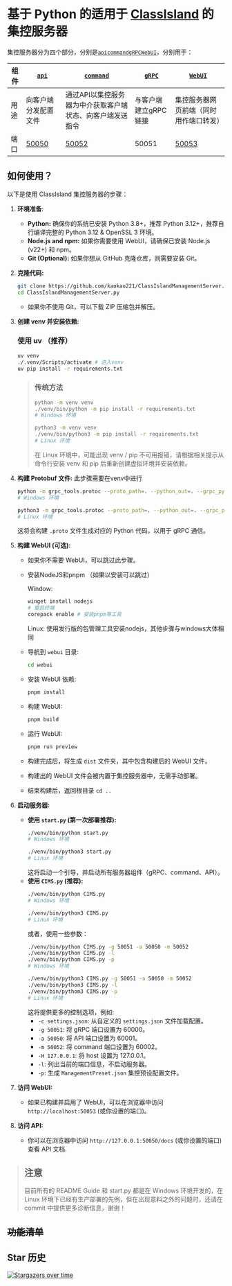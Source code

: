 # 基于 Python 的适用于 [ClassIsland](https://github.com/classisland/classisland) 的集控服务器

集控服务器分为四个部分，分别是[`api`](./ManagementServer/api.py)[`command`](./ManagementServer/command.py)[`gRPC`](./ManagementServer/gRPC.py)[`WebUI`](./webui/README.md)，分别用于：

| 组件 | [`api`](./ManagementServer/api.py)   | [`command`](./ManagementServer/command.py) | [`gRPC`](./ManagementServer/gRPC.py) | [`WebUI`](./webui/README.md)     |
|----|--------------------------------------|--------------------------------------------|--------------------------------------|----------------------------------|
| 用途 | 向客户端分发配置文件                           | 通过API以集控服务器为中介获取客户端状态、向客户端发送指令             | 与客户端建立gRPC链接                         | 集控服务器网页前端（同时用作端口转发）              |
| 端口 | [50050](http://127.0.0.1:50050/docs) | [50052](http://127.0.0.1:50052/docs)       | 50051                                | [50053](http://localhost:50053/) |

## 如何使用？

以下是使用 ClassIsland 集控服务器的步骤：

1.  **环境准备**:
    *   **Python:** 确保你的系统已安装 Python 3.8+，推荐 Python 3.12+，推荐自行编译完整的 Python 3.12 & OpenSSL 3 环境。
    *   **Node.js and npm:** 如果你需要使用 WebUI，请确保已安装 Node.js (v22+) 和 npm。
    *   **Git (Optional):** 如果你想从 GitHub 克隆仓库，则需要安装 Git。
2.  **克隆代码:**
    ```bash
    git clone https://github.com/kaokao221/ClassIslandManagementServer.py.git
    cd ClassIslandManagementServer.py
    ```
    *   如果你不使用 Git，可以下载 ZIP 压缩包并解压。
3.  **创建 venv 并安装依赖:**
    ### 使用 uv （推荐）
    ```bash
    uv venv
    ./.venv/Scripts/activate # 进入venv
    uv pip install -r requirements.txt
    ```

    > ### 传统方法
    > ```bash
    > python -m venv venv
    > ./venv/bin/python -m pip install -r requirements.txt
    > # Windows 环境
    > ```
    > ```bash
    > python3 -m venv venv
    > ./venv/bin/python3 -m pip install -r requirements.txt
    > # Linux 环境
    > ```
    > 在 Linux 环境中，可能出现 venv / pip 不可用报错，请根据相关提示从命令行安装 venv 和 pip 后重新创建虚拟环境并安装依赖。
4. **构建 Protobuf 文件:**
    此步骤需要在venv中进行
    ```bash
    python -m grpc_tools.protoc --proto_path=. --python_out=. --grpc_python_out=. ./Protobuf/Client/ClientCommandDeliverScReq.proto ./Protobuf/Client/ClientRegisterCsReq.proto ./Protobuf/Command/HeartBeat.proto ./Protobuf/Command/SendNotification.proto ./Protobuf/Enum/CommandTypes.proto ./Protobuf/Enum/Retcode.proto ./Protobuf/Server/ClientCommandDeliverScRsp.proto ./Protobuf/Server/ClientRegisterScRsp.proto ./Protobuf/Service/ClientCommandDeliver.proto ./Protobuf/Service/ClientRegister.proto
    # Windows 环境
    ```
    ```bash
    python3 -m grpc_tools.protoc --proto_path=. --python_out=. --grpc_python_out=. ./Protobuf/Client/ClientCommandDeliverScReq.proto ./Protobuf/Client/ClientRegisterCsReq.proto ./Protobuf/Command/HeartBeat.proto ./Protobuf/Command/SendNotification.proto ./Protobuf/Enum/CommandTypes.proto ./Protobuf/Enum/Retcode.proto ./Protobuf/Server/ClientCommandDeliverScRsp.proto ./Protobuf/Server/ClientRegisterScRsp.proto ./Protobuf/Service/ClientCommandDeliver.proto ./Protobuf/Service/ClientRegister.proto
    # Linux 环境
    ```
    这将会构建 `.proto` 文件生成对应的 Python 代码，以用于 gRPC 通信。
5.  **构建 WebUI (可选):**
    *   如果你不需要 WebUI，可以跳过此步骤。
    *   安装NodeJS和pnpm （如果以安装可以跳过）

        Window:
        ```bash
        winget install nodejs
        # 重启终端
        corepack enable # 安装pnpm等工具
        ```
        Linux: 使用发行版的包管理工具安装nodejs，其他步骤与windows大体相同
    *   导航到 `webui` 目录:
        ```bash
        cd webui
        ```
    *   安装 WebUI 依赖:
        ```bash
        pnpm install
        ```
    *   构建 WebUI:
        ```bash
        pnpm build
        ```
    *   运行 WebUI:
        ```bash
        pnpm run preview
        ```
    *   构建完成后，将生成 `dist` 文件夹，其中包含构建后的 WebUI 文件。
    *   构建出的 WebUI 文件会被内置于集控服务器中，无需手动部署。
    * 结束构建后，返回根目录 `cd ..`
6.  **启动服务器:**
    *   **使用 `start.py` (第一次部署推荐):**
        ```bash
        ./venv/bin/python start.py
        # Windows 环境
        ```
        ```bash
        ./venv/bin/python3 start.py
        # Linux 环境
        ```
        这将启动一个引导，并启动所有服务器组件（gRPC、command、API）。
    *   **使用 `CIMS.py` (推荐):**
        ```bash
        ./venv/bin/python CIMS.py
        # Windows 环境
        ```
        ```bash
        ./venv/bin/python3 CIMS.py
        # Linux 环境
        ```
        或者，使用一些参数：
        ```bash
        ./venv/bin/python CIMS.py -g 50051 -a 50050 -m 50052
        ./venv/bin/python CIMS.py -l
        ./venv/bin/pythom CIMS.py -p
        # Windows 环境
        ```
        ```bash
        ./venv/bin/python3 CIMS.py -g 50051 -a 50050 -m 50052
        ./venv/bin/python3 CIMS.py -l
        ./venv/bin/pythom3 CIMS.py -p
        # Linux 环境
        ```
        这将提供更多的控制选项，例如:
        * `-c settings.json`: 从自定义的 `settings.json` 文件加载配置。
        * `-g 50051`: 将 gRPC 端口设置为 60000。
        * `-a 50050`: 将 API 端口设置为 60001。
        * `-m 50052`: 将 command 端口设置为 60002。
        * `-H 127.0.0.1`: 将 host 设置为 127.0.0.1。
        * `-l`: 列出当前的端口信息，不启动服务器。
        * `-p`: 生成 `ManagementPreset.json` 集控预设配置文件。
7.  **访问 WebUI:**
    *   如果已构建并启用了 WebUI，可以在浏览器中访问 `http://localhost:50053` (或你设置的端口)。
8. **访问 API:**
   * 你可以在浏览器中访问 `http://127.0.0.1:50050/docs` (或你设置的端口)查看 API 文档.

> ## 注意
> 目前所有的 README Guide 和 start.py 都是在 Windows 环境开发的，在 Linux 环境下已经有生产部署的先例，但在出现意料之外的问题时，还请在 commit 中提供更多诊断信息，谢谢！

## ~~功能清单~~

## Star 历史
[![Stargazers over time](https://starchart.cc/kaokao221/ClassIslandManagementServer.py.svg?variant=adaptive)](https://starchart.cc/kaokao221/ClassIslandManagementServer.py)